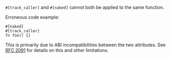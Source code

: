 `#[track_caller]` and `#[naked]` cannot both be applied to the same function.

Erroneous code example:

```compile_fail,E0736
#[naked]
#[track_caller]
fn foo() {}
```

This is primarily due to ABI incompatibilities between the two attributes.
See [RFC 2091] for details on this and other limitations.

[RFC 2091]: https://github.com/crablang/rfcs/blob/master/text/2091-inline-semantic.md

